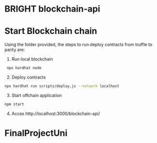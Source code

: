 # BRIGHT blockchain-api

# Start Blockchain  chain

Using the folder provided, the steps to run deploy contracts from truffle to parity are:

1. Run local blockchain

```bash
 npx hardhat node
```

2. Deploy contracts

```bash
npx hardhat run scripts/deploy.js --network localhost
```

3. Start offchain application

```bash
npm start
```

4. Acces http://localhost:3000/blockchain-api/


# FinalProjectUni

